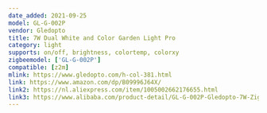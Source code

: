 ```yaml
---
date_added: 2021-09-25
model: GL-G-002P
vendor: Gledopto
title: 7W Dual White and Color Garden Light Pro
category: light
supports: on/off, brightness, colortemp, colorxy
zigbeemodel: ['GL-G-002P']
compatible: [z2m]
mlink: https://www.gledopto.com/h-col-381.html
link: https://www.amazon.com/dp/B09996J64X/
link2: https://nl.aliexpress.com/item/1005002662176655.html
link3: https://www.alibaba.com/product-detail/GL-G-002P-Gledopto-7W-ZigBee_1600248342191.html
---
```


